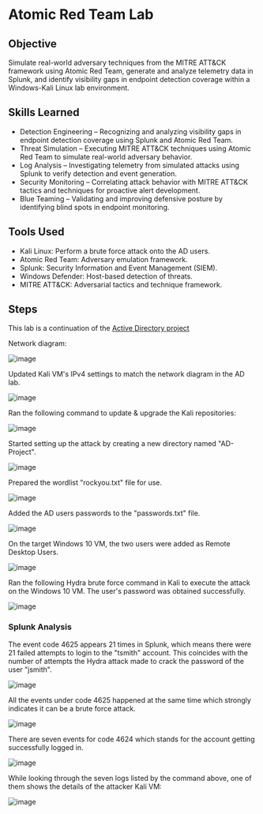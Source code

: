 # Atomic Red Team Lab

## Objective

Simulate real-world adversary techniques from the MITRE ATT&CK framework using Atomic Red Team, generate and analyze telemetry data in Splunk, and identify visibility gaps in endpoint detection coverage within a Windows-Kali Linux lab environment.

## Skills Learned

- Detection Engineering – Recognizing and analyzing visibility gaps in endpoint detection coverage using Splunk and Atomic Red Team.
- Threat Simulation – Executing MITRE ATT&CK techniques using Atomic Red Team to simulate real-world adversary behavior.
- Log Analysis – Investigating telemetry from simulated attacks using Splunk to verify detection and event generation.
- Security Monitoring – Correlating attack behavior with MITRE ATT&CK tactics and techniques for proactive alert development.
- Blue Teaming – Validating and improving defensive posture by identifying blind spots in endpoint monitoring.

## Tools Used

- Kali Linux: Perform a brute force attack onto the AD users.
- Atomic Red Team: Adversary emulation framework.
- Splunk: Security Information and Event Management (SIEM).
- Windows Defender: Host-based detection of threats.
- MITRE ATT&CK: Adversarial tactics and technique framework.

## Steps

This lab is a continuation of the [Active Directory project](https://github.com/andcoa/ActiveDirectory/blob/main/README.md)

Network diagram:

![image](https://github.com/user-attachments/assets/fc271426-2238-4d33-b08b-7d9344dbe9bf)

Updated Kali VM's IPv4 settings to match the network diagram in the AD lab.

![image](https://github.com/user-attachments/assets/da707a22-d1c8-4184-a177-c137c6c7d050)

Ran the following command to update & upgrade the Kali repositories:

![image](https://github.com/user-attachments/assets/3f940886-c274-456e-93be-105edab38585)

Started setting up the attack by creating a new directory named "AD-Project".

![image](https://github.com/user-attachments/assets/3e6af0a1-6394-4447-a5dc-f57a3d68577b)

Prepared the wordlist "rockyou.txt" file for use.

![image](https://github.com/user-attachments/assets/df778438-cd9f-47a3-a74d-2d8703aac07f)

Added the AD users passwords to the "passwords.txt" file.

![image](https://github.com/user-attachments/assets/70860ce5-a518-4a5f-9184-220bbe0e3e2a)

On the target Windows 10 VM, the two users were added as Remote Desktop Users.

![image](https://github.com/user-attachments/assets/f13282f3-15a9-4216-b26c-0e912f3e0a71)

Ran the following Hydra brute force command in Kali to execute the attack on the Windows 10 VM. The user's password was obtained successfully.

![image](https://github.com/user-attachments/assets/0fe08df7-e000-4f96-82f5-8abc6bdd8a6a)

### Splunk Analysis

The event code 4625 appears 21 times in Splunk, which means there were 21 failed attempts to login to the "tsmith" account. This coincides with the number of attempts the Hydra attack made to crack the password of the user "jsmith".

![image](https://github.com/user-attachments/assets/8d5f887b-e19e-484d-afe3-1064260db911)

All the events under code 4625 happened at the same time which strongly indicates it can be a brute force attack.

![image](https://github.com/user-attachments/assets/4d7e8fff-e685-494a-b0d6-fc225ddb6ef5)

There are seven events for code 4624 which stands for the account getting successfully logged in.

![image](https://github.com/user-attachments/assets/37aa9197-7544-4309-97a3-f37e6f5729ab)

While looking through the seven logs listed by the command above, one of them shows the details of the attacker Kali VM:

![image](https://github.com/user-attachments/assets/c01cf9e9-d444-4ce1-a77f-ef7cdb0c1814)

